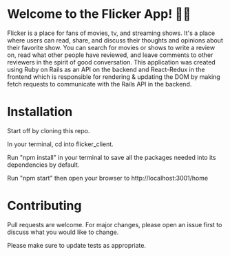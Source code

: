 
# Welcome to the Flicker App! 🍿🎥

Flicker is a place for fans of movies, tv, and streaming shows.  It's a place where users can read, share, and discuss their thoughts and opinions about their favorite show.  You can search for movies or shows to write a review on, read what other people have reviewed, and leave comments to other reviewers in the spirit of good conversation.  This application was created using Ruby on Rails as an API on the backend and React-Redux in the frontend which is responsible for rendering & updating the DOM by making fetch requests to communicate with the Rails API in the backend. 

# Installation
Start off by cloning this repo.

In your terminal, cd into flicker_client.

Run "npm install" in your terminal to save all the packages needed into its dependencies by default.

Run "npm start" then open your browser to http://localhost:3001/home

# Contributing
Pull requests are welcome. For major changes, please open an issue first to discuss what you would like to change.

Please make sure to update tests as appropriate.





